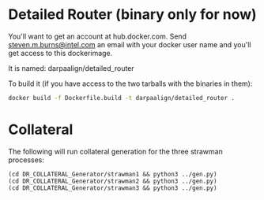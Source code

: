 # Detailed Router (binary only for now)

You'll want to get an account at hub.docker.com.
Send steven.m.burns@intel.com an email with your docker user name and you'll get access to this dockerimage.

It is named: darpaalign/detailed_router

To build it (if you have access to the two tarballs with the binaries in them):
````bash
docker build -f Dockerfile.build -t darpaalign/detailed_router .
````
# Collateral

The following will run collateral generation for the three strawman processes:
````
(cd DR_COLLATERAL_Generator/strawman1 && python3 ../gen.py)
(cd DR_COLLATERAL_Generator/strawman2 && python3 ../gen.py)
(cd DR_COLLATERAL_Generator/strawman3 && python3 ../gen.py)
````
